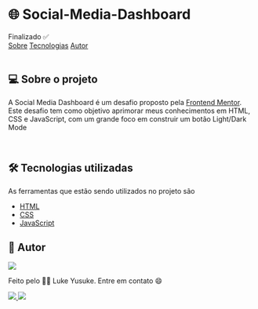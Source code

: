 <h1>🌐 Social-Media-Dashboard</h1> 
Finalizado ✅  <br/>
<a href="#sobre">Sobre</a> 
<a href="#tecnologias">Tecnologias</a> 
<a href="#autor">Autor</a>  
<br/>
<br/> 

<h2 id="#sobre"> 💻 Sobre o projeto</h2>

<p>A Social Media Dashboard é um desafio proposto pela <a href="https://www.frontendmentor.io/"> Frontend Mentor</a>. Este desafio tem como objetivo aprimorar meus conhecimentos em HTML, CSS e JavaScript, com um grande foco em construir um botão Light/Dark Mode</p>  

<br/>
<h2 id="tecnologias">🛠️ Tecnologias utilizadas</h2>  

<p>As ferramentas que estão sendo utilizados no projeto são</p>  
<ul>     
    <li>         
        <a href="https://developer.mozilla.org/pt-BR/docs/Web/HTML">HTML</a>     
    </li>
    <li>          
        <a href="https://developer.mozilla.org/pt-BR/docs/Web/CSS">CSS</a>      
    </li>     
    <li>         
        <a href="https://developer.mozilla.org/pt-BR/docs/Web JavaScript">JavaScript</a>     
    </li> 
</ul>   
    
<h2 id="autor">🦸 Autor</h2>  

<img src="https://media-exp1.licdn.com/dms/image/C4E03AQHyM7MlIYjCjQ/profile-displayphoto-shrink_200_200/0/1616104176693?e=1635379200&v=beta&t=4sgLCD4M7faNUOpEbcIMuQEDznAWyZfXFjJlZBW7PNw">

<p>Feito pelo 👨‍🎓 Luke Yusuke. Entre em contato 😄</p> 
 
<div>   
<a href="mailto:lukedev09@gmail.com"><img src="https://img.shields.io/badge/Gmail-D14836?style=for-the-badge&logo=gmail&logoColor=white">      
<a href="https://www.linkedin.com/in/luke-yusuke-800a32209/"><img src="https://img.shields.io/badge/LinkedIn-0077B5?style=for-the-badge&logo=linkedin&logoColor=white"></a>
</div>